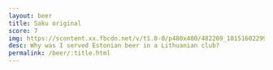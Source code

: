 ```yaml
---
layout: beer
title: Saku original
score: 7
img: https://scontent.xx.fbcdn.net/v/t1.0-0/p480x480/482209_10151602299593745_443741349_n.jpg?oh=4f3dc00609d378508d5ed5e2efb27139&oe=588925A3
desc: Why was I served Estonian beer in a Lithuanian club?
permalink: /beer/:title.html
---
```

